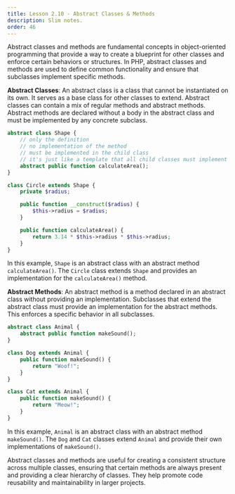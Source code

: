 ```yaml
---
title: Lesson 2.10 - Abstract Classes & Methods
description: Slim notes.
order: 46
---
```


Abstract classes and methods are fundamental concepts in object-oriented programming that provide a way to create a blueprint for other classes and enforce certain behaviors or structures. In PHP, abstract classes and methods are used to define common functionality and ensure that subclasses implement specific methods.

**Abstract Classes**:
An abstract class is a class that cannot be instantiated on its own. It serves as a base class for other classes to extend. Abstract classes can contain a mix of regular methods and abstract methods. Abstract methods are declared without a body in the abstract class and must be implemented by any concrete subclass.

```php
abstract class Shape {
	// only the definition
	// no implementation of the method
	// must be implemented in the child class
	// it's just like a template that all child classes must implement
    abstract public function calculateArea();
}

class Circle extends Shape {
    private $radius;

    public function __construct($radius) {
        $this->radius = $radius;
    }

    public function calculateArea() {
        return 3.14 * $this->radius * $this->radius;
    }
}
```

In this example, `Shape` is an abstract class with an abstract method `calculateArea()`. The `Circle` class extends `Shape` and provides an implementation for the `calculateArea()` method.

**Abstract Methods**:
An abstract method is a method declared in an abstract class without providing an implementation. Subclasses that extend the abstract class must provide an implementation for the abstract methods. This enforces a specific behavior in all subclasses.

```php
abstract class Animal {
    abstract public function makeSound();
}

class Dog extends Animal {
    public function makeSound() {
        return "Woof!";
    }
}

class Cat extends Animal {
    public function makeSound() {
        return "Meow!";
    }
}
```

In this example, `Animal` is an abstract class with an abstract method `makeSound()`. The `Dog` and `Cat` classes extend `Animal` and provide their own implementations of `makeSound()`.

Abstract classes and methods are useful for creating a consistent structure across multiple classes, ensuring that certain methods are always present and providing a clear hierarchy of classes. They help promote code reusability and maintainability in larger projects.